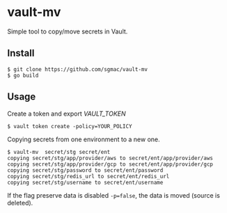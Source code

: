 # vault-mv

Simple tool to copy/move secrets in Vault.

## Install

```
$ git clone https://github.com/sgmac/vault-mv
$ go build 
```

## Usage

Create a token and export  *VAULT_TOKEN*

`$ vault token create -policy=YOUR_POLICY`

Copying secrets from one environment to a new one.
```
$ vault-mv  secret/stg secret/ent
copying secret/stg/app/provider/aws to secret/ent/app/provider/aws
copying secret/stg/app/provider/gcp to secret/ent/app/provider/gcp
copying secret/stg/password to secret/ent/password
copying secret/stg/redis_url to secret/ent/redis_url
copying secret/stg/username to secret/ent/username
```

If the flag preserve data is disabled `-p=false`, the data is moved (source is deleted).

